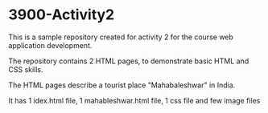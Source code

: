 # 3900-Activity2
This is a sample repository created for activity 2
for the course web application development.

The repository contains 2 HTML pages, to demonstrate basic HTML and CSS skills.

The HTML pages describe a tourist place "Mahabaleshwar" in India.

It has 1 idex.html file, 1 mahableshwar.html file, 1 css file and few image files 


